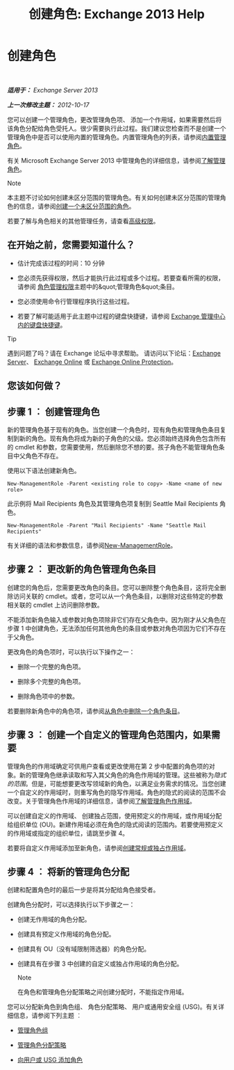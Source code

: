 ﻿---
title: '创建角色: Exchange 2013 Help'
TOCTitle: 创建角色
ms:assetid: e614ad8f-5946-4135-b130-89ea626afcd4
ms:mtpsurl: https://technet.microsoft.com/zh-cn/library/Dd351214(v=EXCHG.150)
ms:contentKeyID: 50491834
ms.date: 05/21/2018
mtps_version: v=EXCHG.150
ms.translationtype: MT
---

# 创建角色

 

_**适用于：** Exchange Server 2013_

_**上一次修改主题：** 2012-10-17_

您可以创建一个管理角色，更改管理角色项、 添加一个作用域，如果需要然后将该角色分配给角色受托人。很少需要执行此过程。我们建议您检查而不是创建一个管理角色中是否可以使用内置的管理角色。内置管理角色的列表，请参阅[内置管理角色](built-in-management-roles-exchange-2013-help.md)。

有关 Microsoft Exchange Server 2013 中管理角色的详细信息，请参阅[了解管理角色](understanding-management-roles-exchange-2013-help.md)。

> [!NOTE]
> 本主题不讨论如何创建未区分范围的管理角色。有关如何创建未区分范围的管理角色的信息，请参阅<a href="create-an-unscoped-role-exchange-2013-help.md">创建一个未区分范围的角色</a>。


若要了解与角色相关的其他管理任务，请查看[高级权限](advanced-permissions-exchange-2013-help.md)。

## 在开始之前，您需要知道什么？

  - 估计完成该过程的时间：10 分钟

  - 您必须先获得权限，然后才能执行此过程或多个过程。若要查看所需的权限，请参阅 [角色管理权限](role-management-permissions-exchange-2013-help.md)主题中的\&quot;管理角色\&quot;条目。

  - 您必须使用命令行管理程序执行这些过程。

  - 若要了解可能适用于此主题中过程的键盘快捷键，请参阅 [Exchange 管理中心内的键盘快捷键](keyboard-shortcuts-in-the-exchange-admin-center-exchange-online-protection-help.md)。

> [!tip]
> 遇到问题了吗？请在 Exchange 论坛中寻求帮助。 请访问以下论坛：<a href="https://go.microsoft.com/fwlink/p/?linkid=60612">Exchange Server</a>、 <a href="https://go.microsoft.com/fwlink/p/?linkid=267542">Exchange Online</a> 或 <a href="https://go.microsoft.com/fwlink/p/?linkid=285351">Exchange Online Protection</a>。


## 您该如何做？

## 步骤 1 ︰ 创建管理角色

新的管理角色基于现有的角色。当您创建一个角色时，现有角色和管理角色条目复制到新的角色。现有角色将成为新的子角色的父级。您必须始终选择角色包含所有的 cmdlet 和参数，您需要使用，然后删除您不想的要。孩子角色不能管理角色条目中父角色不存在。

使用以下语法创建新角色。

    New-ManagementRole -Parent <existing role to copy> -Name <name of new role>

此示例将 Mail Recipients 角色及其管理角色项复制到 Seattle Mail Recipients 角色。

    New-ManagementRole -Parent "Mail Recipients" -Name "Seattle Mail Recipients"

有关详细的语法和参数信息，请参阅[New-ManagementRole](https://technet.microsoft.com/zh-cn/library/dd298073\(v=exchg.150\))。

## 步骤 2 ︰ 更改新的角色管理角色条目

创建您的角色后，您需要更改角色的条目。您可以删除整个角色条目，这将完全删除访问关联的 cmdlet。或者，您可以从一个角色条目，以删除对这些特定的参数相关联的 cmdlet 上访问删除参数。

不能添加新角色输入或参数对角色项除非它们存在父角色中。因为刚才从父角色在步骤 1 中创建角色，无法添加任何其他角色的条目或参数对角色项因为它们不存在于父角色。

更改角色的角色项时，可以执行以下操作之一：

  - 删除一个完整的角色项。

  - 删除多个完整的角色项。

  - 删除角色项中的参数。

若要删除新角色中的角色项，请参阅[从角色中删除一个角色条目](remove-a-role-entry-from-a-role-exchange-2013-help.md)。

## 步骤 3 ︰ 创建一个自定义的管理角色范围内，如果需要

管理角色的作用域确定可供用户查看或更改使用在第 2 步中配置的角色项的对象。新的管理角色继承读取和写入其父角色的角色作用域的管理。这些被称为*隐式的范围*。但是，可能想要更改写领域新的角色，以满足业务需求的情况。当您创建一个自定义的作用域时，则重写角色的隐写作用域。角色的隐式的阅读的范围不会改变。关于管理角色作用域的详细信息，请参阅[了解管理角色作用域](understanding-management-role-scopes-exchange-2013-help.md)。

可以创建自定义的作用域、 创建独占范围，使用预定义的作用域，或作用域分配给组织单位 (OU)。新建作用域必须在角色的隐式阅读的范围内。若要使用预定义的作用域或指定的组织单位，请跳至步骤 4。

若要将自定义作用域添加至新角色，请参阅[创建常规或独占作用域](create-a-regular-or-exclusive-scope-exchange-2013-help.md)。

## 步骤 4 ︰ 将新的管理角色分配

创建和配置角色时的最后一步是将其分配给角色接受者。

创建角色分配时，可以选择执行以下步骤之一：

  - 创建无作用域的角色分配。

  - 创建具有预定义作用域的角色分配。

  - 创建具有 OU（没有域限制筛选器）的角色分配。

  - 创建具有在步骤 3 中创建的自定义或独占作用域的角色分配。
    
    > [!NOTE]
    > 在角色和管理角色分配策略之间创建分配时，不能指定作用域。


您可以分配新角色到角色组、 角色分配策略、 用户或通用安全组 (USG)。有关详细信息，请参阅下列主题 ︰

  - [管理角色组](manage-role-groups-exchange-2013-help.md)

  - [管理角色分配策略](manage-role-assignment-policies-exchange-2013-help.md)

  - [向用户或 USG 添加角色](add-a-role-to-a-user-or-usg-exchange-2013-help.md)

